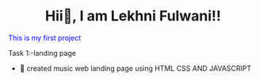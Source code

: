 <h1 align="center"> Hii👋, I am Lekhni Fulwani!!</h1>
<p style="color:blue";> This is my first project </p>

Task 1:-landing page
<ul> 
  <li>🎹 created music web landing page using HTML CSS AND JAVASCRIPT</li>
</ul>

